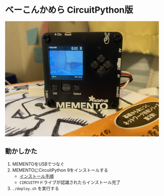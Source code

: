# べーこんかめら CircuitPython版

![べーこんかめら背面](bacon_pycamera.jpg)


## 動かしかた

1. MEMENTOをUSBでつなぐ
2. MEMENTOにCircuitPython 9をインストールする
   - [インストール手順](https://learn.adafruit.com/adafruit-memento-camera-board/install-circuitpython)
   - `CIRCUITPY`ドライブが認識されたらインストール完了
3. `./deploy.sh` を実行する
